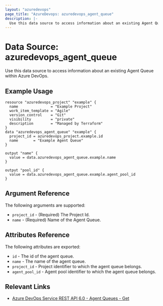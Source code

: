 ```yaml
---
layout: "azuredevops"
page_title: "AzureDevops: azuredevops_agent_queue"
description: |-
  Use this data source to access information about an existing Agent Queue within Azure DevOps.
---
```


# Data Source: azuredevops_agent_queue

Use this data source to access information about an existing Agent Queue within Azure DevOps.

## Example Usage

```hcl
resource "azuredevops_project" "example" {
  name               = "Example Project"
  work_item_template = "Agile"
  version_control    = "Git"
  visibility         = "private"
  description        = "Managed by Terraform"
}
data "azuredevops_agent_queue" "example" {
  project_id = azuredevops_project.example.id
  name       = "Example Agent Queue"
}

output "name" {
  value = data.azuredevops_agent_queue.example.name
}

output "pool_id" {
  value = data.azuredevops_agent_queue.example.agent_pool_id
}
```

## Argument Reference

The following arguments are supported:

- `project_id` - (Required) The Project Id.
- `name` - (Required) Name of the Agent Queue.

## Attributes Reference

The following attributes are exported:

- `id`  - The id of the agent queue.
- `name` - The name of the agent queue.
- `project_id` - Project identifier to which the agent queue belongs.
- `agent_pool_id` - Agent pool identifier to which the agent queue belongs.

## Relevant Links

- [Azure DevOps Service REST API 6.0 - Agent Queues - Get](https://docs.microsoft.com/en-us/rest/api/azure/devops/distributedtask/queues/get?view=azure-devops-rest-6.0)
